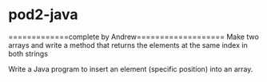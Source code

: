 # pod2-java


=============complete by Andrew===================
Make two arrays and write a method that returns the elements at the same index in both strings


Write a Java program to insert an element (specific position) into an array.